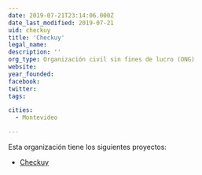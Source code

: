 ```yaml
---
date: 2019-07-21T23:14:06.000Z
date_last_modified: 2019-07-21
uid: checkuy
title: 'Checkuy'
legal_name: 
description: ''
org_type: Organización civil sin fines de lucro (ONG)
website: 
year_founded: 
facebook: 
twitter: 
tags:

cities: 
  - Montevideo

---
```


Esta organización tiene los siguientes proyectos:

- [Checkuy](/proyectos/checkuy)
